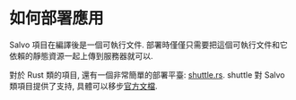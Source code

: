 # 如何部署應用

Salvo 項目在編譯後是一個可執行文件. 部署時僅僅只需要把這個可執行文件和它依賴的靜態資源一起上傳到服務器就可以.

對於 Rust 類的項目, 還有一個非常簡單的部署平臺: [shuttle.rs](https://www.shuttle.rs). shuttle 對 Salvo 類項目提供了支持, 具體可以移步[官方文檔](https://docs.shuttle.rs/guide/salvo-examples.html).